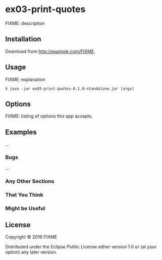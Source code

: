 # ex03-print-quotes

FIXME: description

## Installation

Download from http://example.com/FIXME.

## Usage

FIXME: explanation

    $ java -jar ex03-print-quotes-0.1.0-standalone.jar [args]

## Options

FIXME: listing of options this app accepts.

## Examples

...

### Bugs

...

### Any Other Sections
### That You Think
### Might be Useful

## License

Copyright © 2016 FIXME

Distributed under the Eclipse Public License either version 1.0 or (at
your option) any later version.
